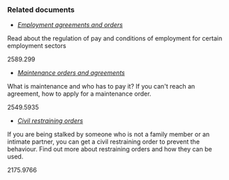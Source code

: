 ###  Related documents

  * [ _Employment agreements and orders_ ](/en/employment/employment-rights-and-conditions/industrial-relations-and-trade-unions/employment-agreements-and-orders/)

Read about the regulation of pay and conditions of employment for certain
employment sectors

2589.299

  * [ _Maintenance orders and agreements_ ](/en/birth-family-relationships/separation-and-divorce/maintenance-orders-and-agreements/)

What is maintenance and who has to pay it? If you can't reach an agreement,
how to apply for a maintenance order.

2549.5935

  * [ _Civil restraining orders_ ](/en/justice/law-enforcement/civil-restraining-orders/)

If you are being stalked by someone who is not a family member or an intimate
partner, you can get a civil restraining order to prevent the behaviour. Find
out more about restraining orders and how they can be used.

2175.9766
